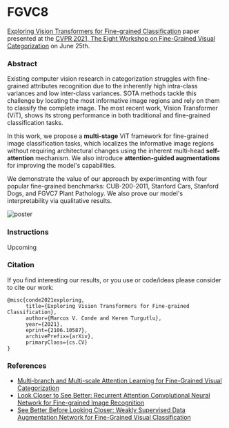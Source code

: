# FGVC8

[Exploring Vision Transformers for Fine-grained Classification](https://arxiv.org/abs/2106.10587) paper presented at the [CVPR 2021, The Eight Workshop on Fine-Grained Visual Categorization](https://sites.google.com/view/fgvc8) on June 25th.

### Abstract
Existing computer vision research in categorization struggles with fine-grained attributes recognition due to the inherently high intra-class variances and low inter-class variances. SOTA methods tackle this challenge by locating the most informative image regions and rely on them to classify the complete image. The most recent work, Vision Transformer (ViT), shows its strong performance in both traditional and fine-grained classification tasks.

In this work, we propose a **multi-stage** ViT framework for fine-grained image classification tasks, which localizes the informative image regions without requiring architectural changes using the inherent multi-head **self-attention** mechanism. We also introduce **attention-guided augmentations** for improving the model's capabilities.

We demonstrate the value of our approach by experimenting with four popular fine-grained benchmarks: CUB-200-2011, Stanford Cars, Stanford Dogs, and FGVC7 Plant Pathology. We also prove our model's interpretability via qualitative results.

<img src="https://i.ibb.co/M8wxmW0/poster.png" alt="poster" border="0">

### Instructions

Upcoming

### Citation

If you find interesting our results, or you use or code/ideas please consider to cite our work:

```
@misc{conde2021exploring,
      title={Exploring Vision Transformers for Fine-grained Classification}, 
      author={Marcos V. Conde and Kerem Turgutlu},
      year={2021},
      eprint={2106.10587},
      archivePrefix={arXiv},
      primaryClass={cs.CV}
}
```

### References

- [Multi-branch and Multi-scale Attention Learning for Fine-Grained Visual Categorization](https://arxiv.org/pdf/2003.09150.pdf)
- [Look Closer to See Better: Recurrent Attention Convolutional Neural Network
for Fine-grained Image Recognition](https://openaccess.thecvf.com/content_cvpr_2017/papers/Fu_Look_Closer_to_CVPR_2017_paper.pdf)
- [See Better Before Looking Closer: Weakly Supervised Data Augmentation Network for Fine-Grained Visual Classification](https://arxiv.org/abs/1901.09891)

